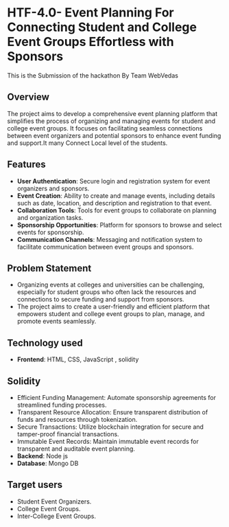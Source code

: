 
# HTF-4.0-  Event Planning For Connecting Student and College Event Groups Effortless with Sponsors

This is the Submission of the hackathon By Team WebVedas



## Overview
The project aims to develop a comprehensive event planning platform that simplifies the process of organizing and managing events for student and college event groups. It focuses on facilitating seamless connections between event organizers and potential sponsors to enhance event funding and support.It many Connect Local level of the students.
## Features
- **User Authentication**: Secure login and registration system for event organizers and sponsors.
- **Event Creation**: Ability to create and manage events, including details such as date, location, and description and registration to that event.
- **Collaboration Tools**: Tools for event groups to collaborate on planning and organization tasks.
- **Sponsorship Opportunities**: Platform for sponsors to browse and select events for sponsorship.
- **Communication Channels**: Messaging and notification system to facilitate communication between event groups and sponsors.

## Problem Statement
- Organizing events at colleges and universities can be challenging, especially for student groups who often lack the resources and connections to secure funding and support from sponsors. 
- The project aims to create a user-friendly and efficient platform that empowers student and college event groups to plan, manage, and promote events seamlessly. 
## Technology used
- **Frontend**: HTML, CSS, JavaScript , solidity

## Solidity
- Efficient Funding Management: Automate sponsorship agreements for streamlined funding processes.
- Transparent Resource Allocation: Ensure transparent distribution of funds and resources through tokenization.
- Secure Transactions: Utilize blockchain integration for secure and tamper-proof financial transactions.
- Immutable Event Records: Maintain immutable event records for transparent and auditable event planning.
- **Backend**: Node js
- **Database**: Mongo DB
## Target users
* Student Event Organizers.
* College Event Groups.
* Inter-College Event Groups.
